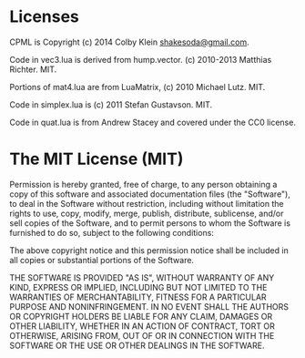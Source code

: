 Licenses
======================
CPML is Copyright (c) 2014 Colby Klein <shakesoda@gmail.com>.

Code in vec3.lua is derived from hump.vector. (c) 2010-2013 Matthias Richter. MIT.

Portions of mat4.lua are from LuaMatrix, (c) 2010 Michael Lutz. MIT.

Code in simplex.lua is (c) 2011 Stefan Gustavson. MIT.

Code in quat.lua is from Andrew Stacey and covered under the CC0 license.

The MIT License (MIT)
======================

Permission is hereby granted, free of charge, to any person obtaining a copy
of this software and associated documentation files (the "Software"), to deal
in the Software without restriction, including without limitation the rights
to use, copy, modify, merge, publish, distribute, sublicense, and/or sell
copies of the Software, and to permit persons to whom the Software is
furnished to do so, subject to the following conditions:

The above copyright notice and this permission notice shall be included in all
copies or substantial portions of the Software.

THE SOFTWARE IS PROVIDED "AS IS", WITHOUT WARRANTY OF ANY KIND, EXPRESS OR
IMPLIED, INCLUDING BUT NOT LIMITED TO THE WARRANTIES OF MERCHANTABILITY,
FITNESS FOR A PARTICULAR PURPOSE AND NONINFRINGEMENT. IN NO EVENT SHALL THE
AUTHORS OR COPYRIGHT HOLDERS BE LIABLE FOR ANY CLAIM, DAMAGES OR OTHER
LIABILITY, WHETHER IN AN ACTION OF CONTRACT, TORT OR OTHERWISE, ARISING FROM,
OUT OF OR IN CONNECTION WITH THE SOFTWARE OR THE USE OR OTHER DEALINGS IN THE
SOFTWARE.
